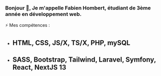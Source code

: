 ### Bonjour 👋, Je m'appelle Fabien Hombert, étudiant de 3ème année en développement web.

  ⚡ Mes compétences :
  
  - ## HTML, CSS, JS/X, TS/X, PHP, mySQL
  - ## SASS, Bootstrap, Tailwind, Laravel, Symfony, React, NextJS 13



<!--
**Picoche/Picoche** is a ✨ _special_ ✨ repository because its `README.md` (this file) appears on your GitHub profile.

Here are some ideas to get you started:

- 🔭 I’m currently working on ...
- 🌱 I’m currently learning ...
- 👯 I’m looking to collaborate on ...
- 🤔 I’m looking for help with ...
- 💬 Ask me about ...
- 📫 How to reach me: ...
- 😄 Pronouns: ...
- ⚡ Fun fact: ...
-->
